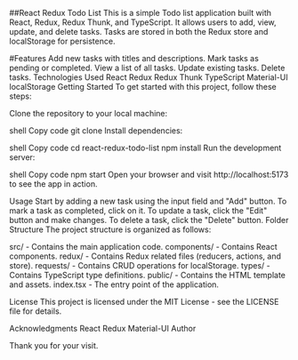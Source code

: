 ##React Redux Todo List
This is a simple Todo list application built with React, Redux, Redux Thunk, and TypeScript. It allows users to add, view, update, and delete tasks. Tasks are stored in both the Redux store and localStorage for persistence.

#Features
Add new tasks with titles and descriptions.
Mark tasks as pending or completed.
View a list of all tasks.
Update existing tasks.
Delete tasks.
Technologies Used
React
Redux
Redux Thunk
TypeScript
Material-UI
localStorage
Getting Started
To get started with this project, follow these steps:

Clone the repository to your local machine:

shell
Copy code
git clone <repository-url>
Install dependencies:

shell
Copy code
cd react-redux-todo-list
npm install
Run the development server:

shell
Copy code
npm start
Open your browser and visit http://localhost:5173 to see the app in action.

Usage
Start by adding a new task using the input field and "Add" button.
To mark a task as completed, click on it.
To update a task, click the "Edit" button and make changes.
To delete a task, click the "Delete" button.
Folder Structure
The project structure is organized as follows:

src/ - Contains the main application code.
components/ - Contains React components.
redux/ - Contains Redux related files (reducers, actions, and store).
requests/ - Contains CRUD operations for localStorage.
types/ - Contains TypeScript type definitions.
public/ - Contains the HTML template and assets.
index.tsx - The entry point of the application.

License
This project is licensed under the MIT License - see the LICENSE file for details.

Acknowledgments
React
Redux
Material-UI
Author

Thank you for your visit.
